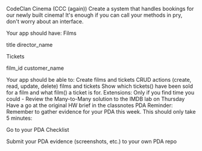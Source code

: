 CodeClan Cinema (CCC (again))
Create a system that handles bookings for our newly built cinema! It's enough if you can call your methods in pry, don't worry about an interface.

Your app should have:
Films

title
director_name



Tickets

film_id
customer_name



Your app should be able to:
Create films and tickets
CRUD actions (create, read, update, delete) films and tickets
Show which tickets() have been sold for a film and what film() a ticket is for.
Extensions:
Only if you find time you could -
Review the Many-to-Many solution to the IMDB lab on Thursday
Have a go at the original HW brief in the classnotes
PDA Reminder:
Remember to gather evidence for your PDA this week. This should only take 5 minutes:

Go to your PDA Checklist

Submit your PDA evidence (screenshots, etc.) to your own PDA repo
